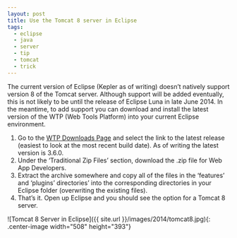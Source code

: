 ```yaml
---
layout: post
title: Use the Tomcat 8 server in Eclipse
tags:
  - eclipse
  - java
  - server
  - tip
  - tomcat
  - trick
---
```

The current version of Eclipse (Kepler as of writing) doesn’t natively support version 8 of the Tomcat server. Although support will be added eventually, this is not likely to be until the release of Eclipse Luna in late June 2014. In the meantime, to add support you can download and install the latest version of the WTP (Web Tools Platform) into your current Eclipse environment.

  1. Go to the [WTP Downloads Page][1] and select the link to the latest release (easiest to look at the most recent build date). As of writing the latest version is 3.6.0.
  1. Under the ‘Traditional Zip Files’ section, download the .zip file for Web App Developers.
  1. Extract the archive somewhere and copy all of the files in the ‘features’ and ‘plugins’ directories’ into the corresponding directories in your Eclipse folder (overwriting the existing files).
  1. That’s it. Open up Eclipse and you should see the option for a Tomcat 8 server.

![Tomcat 8 Server in Eclipse]({{ site.url }}/images/2014/tomcat8.jpg){: .center-image width="508" height="393"}

 [1]: http://download.eclipse.org/webtools/downloads/